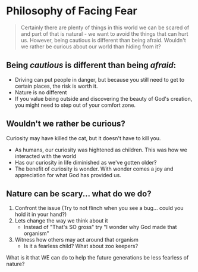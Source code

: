 # Philosophy of Facing Fear

> Certainly there are plenty of things in this world we can be scared of and part of that is natural - we want to avoid the things that can hurt us. However, being cautious is different than being afraid. Wouldn't we rather be curious about our world than hiding from it?

## Being *cautious* is different than being *afraid*:
- Driving can put people in danger, but because you still need to get to certain places, the risk is worth it. 
- Nature is no different
- If you value being outside and discovering the beauty of God's creation, you might need to step out of your comfort zone. 

## Wouldn't we rather be curious?
Curiosity may have killed the cat, but it doesn't have to kill you. 
- As humans, our curiosity was hightened as children. This was how we interacted with the world
- Has our curiosity in life diminished as we've gotten older?
- The benefit of curiosity is wonder. With wonder comes a joy and appreciation for what God has provided us. 

## Nature can be scary... what do we do?

1. Confront the issue (Try to not flinch when you see a bug... could you hold it in your hand?)
2. Lets change the way we think about it
    - Instead of "That's SO gross" try "I wonder why God made that organism"
3. Witness how others may act around that organism
    - Is it a fearless child? What about zoo keepers?


What is it that WE can do to help the future generations be less fearless of nature? 


 
